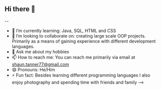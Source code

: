 ## Hi there 👋

--

- 🌱 I’m currently learning: Java, SQL, HTML and CSS
- 👯 I’m looking to collaborate on: creating large scale OOP projects. Primarily as a means of gaining experience with different development languages.
- 💬 Ask me about my hobbies
- 📫 How to reach me: You can reach me primarily via email at shaun.tanner77@gmail.com
- 😄 Pronouns: He/Him
- ⚡ Fun fact: Besides learning different programming languages I also enjoy photography and spending time with friends and family
-->

